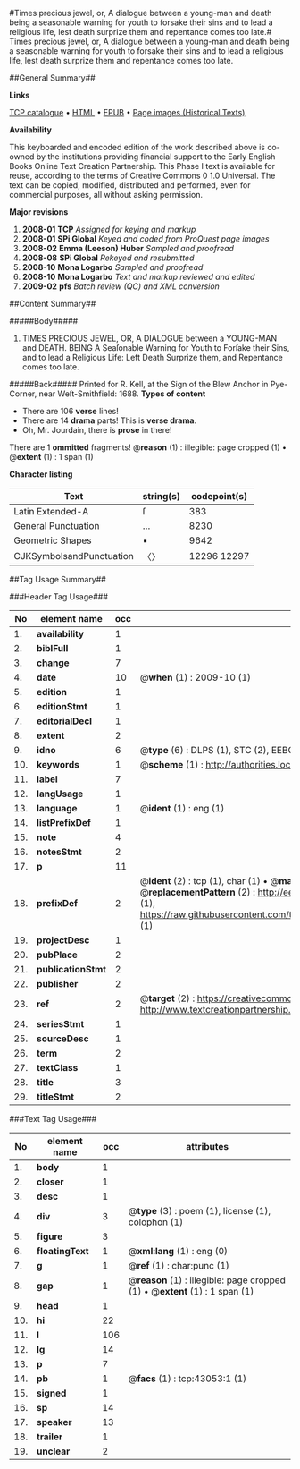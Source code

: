 #Times precious jewel, or, A dialogue between a young-man and death being a seasonable warning for youth to forsake their sins and to lead a religious life, lest death surprize them and repentance comes too late.#
Times precious jewel, or, A dialogue between a young-man and death being a seasonable warning for youth to forsake their sins and to lead a religious life, lest death surprize them and repentance comes too late.

##General Summary##

**Links**

[TCP catalogue](http://www.ota.ox.ac.uk/tcp/)  • 
[HTML](http://tei.it.ox.ac.uk/tcp/Texts-HTML/free/A62/A62660.html)  • 
[EPUB](http://tei.it.ox.ac.uk/tcp/Texts-EPUB/free/A62/A62660.epub) • 
[Page images (Historical Texts)](https://data.historicaltexts.jisc.ac.uk/view?pubId=eebo-09427733e&pageId=eebo-09427733e-43053-1)

**Availability**

This keyboarded and encoded edition of the
	       work described above is co-owned by the institutions
	       providing financial support to the Early English Books
	       Online Text Creation Partnership. This Phase I text is
	       available for reuse, according to the terms of Creative
	       Commons 0 1.0 Universal. The text can be copied,
	       modified, distributed and performed, even for
	       commercial purposes, all without asking permission.

**Major revisions**

1. __2008-01__ __TCP__ *Assigned for keying and markup*
1. __2008-01__ __SPi Global__ *Keyed and coded from ProQuest page images*
1. __2008-02__ __Emma (Leeson) Huber__ *Sampled and proofread*
1. __2008-08__ __SPi Global__ *Rekeyed and resubmitted*
1. __2008-10__ __Mona Logarbo__ *Sampled and proofread*
1. __2008-10__ __Mona Logarbo__ *Text and markup reviewed and edited*
1. __2009-02__ __pfs__ *Batch review (QC) and XML conversion*

##Content Summary##

#####Body#####

1. TIMES PRECIOUS JEWEL, OR, A DIALOGUE between a YOUNG-MAN and DEATH. BEING A Seaſonable Warning for Youth to Forſake their Sins, and to lead a Religious Life: Left Death Surprize them, and Repentance comes too late.

#####Back#####
Printed for R. Kell, at the Sign of the Blew Anchor in Pye-Corner, near Weſt-Smithfield: 1688.
**Types of content**

  * There are 106 **verse** lines!
  * There are 14 **drama** parts! This is **verse drama**.
  * Oh, Mr. Jourdain, there is **prose** in there!

There are 1 **ommitted** fragments! 
 @__reason__ (1) : illegible: page cropped (1)  •  @__extent__ (1) : 1 span (1)

**Character listing**


|Text|string(s)|codepoint(s)|
|---|---|---|
|Latin Extended-A|ſ|383|
|General Punctuation|…|8230|
|Geometric Shapes|▪|9642|
|CJKSymbolsandPunctuation|〈〉|12296 12297|

##Tag Usage Summary##

###Header Tag Usage###

|No|element name|occ|attributes|
|---|---|---|---|
|1.|__availability__|1||
|2.|__biblFull__|1||
|3.|__change__|7||
|4.|__date__|10| @__when__ (1) : 2009-10 (1)|
|5.|__edition__|1||
|6.|__editionStmt__|1||
|7.|__editorialDecl__|1||
|8.|__extent__|2||
|9.|__idno__|6| @__type__ (6) : DLPS (1), STC (2), EEBO-CITATION (1), OCLC (1), VID (1)|
|10.|__keywords__|1| @__scheme__ (1) : http://authorities.loc.gov/ (1)|
|11.|__label__|7||
|12.|__langUsage__|1||
|13.|__language__|1| @__ident__ (1) : eng (1)|
|14.|__listPrefixDef__|1||
|15.|__note__|4||
|16.|__notesStmt__|2||
|17.|__p__|11||
|18.|__prefixDef__|2| @__ident__ (2) : tcp (1), char (1)  •  @__matchPattern__ (2) : ([0-9\-]+):([0-9IVX]+) (1), (.+) (1)  •  @__replacementPattern__ (2) : http://eebo.chadwyck.com/downloadtiff?vid=$1&page=$2 (1), https://raw.githubusercontent.com/textcreationpartnership/Texts/master/tcpchars.xml#$1 (1)|
|19.|__projectDesc__|1||
|20.|__pubPlace__|2||
|21.|__publicationStmt__|2||
|22.|__publisher__|2||
|23.|__ref__|2| @__target__ (2) : https://creativecommons.org/publicdomain/zero/1.0/ (1), http://www.textcreationpartnership.org/docs/. (1)|
|24.|__seriesStmt__|1||
|25.|__sourceDesc__|1||
|26.|__term__|2||
|27.|__textClass__|1||
|28.|__title__|3||
|29.|__titleStmt__|2||


###Text Tag Usage###

|No|element name|occ|attributes|
|---|---|---|---|
|1.|__body__|1||
|2.|__closer__|1||
|3.|__desc__|1||
|4.|__div__|3| @__type__ (3) : poem (1), license (1), colophon (1)|
|5.|__figure__|3||
|6.|__floatingText__|1| @__xml:lang__ (1) : eng (0)|
|7.|__g__|1| @__ref__ (1) : char:punc (1)|
|8.|__gap__|1| @__reason__ (1) : illegible: page cropped (1)  •  @__extent__ (1) : 1 span (1)|
|9.|__head__|1||
|10.|__hi__|22||
|11.|__l__|106||
|12.|__lg__|14||
|13.|__p__|7||
|14.|__pb__|1| @__facs__ (1) : tcp:43053:1 (1)|
|15.|__signed__|1||
|16.|__sp__|14||
|17.|__speaker__|13||
|18.|__trailer__|1||
|19.|__unclear__|2||
